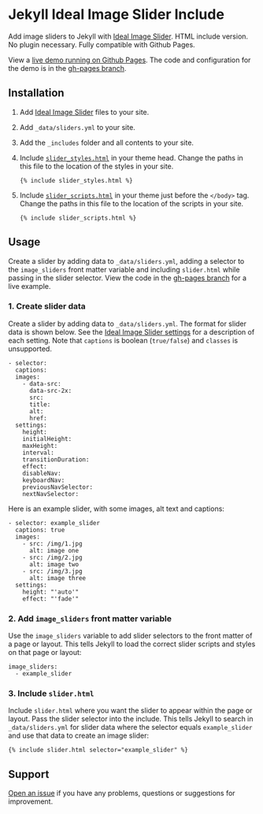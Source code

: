 # Jekyll Ideal Image Slider Include

Add image sliders to Jekyll with [Ideal Image Slider](https://github.com/Codeinwp/Ideal-Image-Slider-JS). HTML include version. No plugin necessary. Fully compatible with Github Pages.

View a [live demo running on Github Pages](https://jekylltools.github.io/jekyll-ideal-image-slider-include/examples/). The code and configuration for the demo is in the [gh-pages branch](https://github.com/jekylltools/jekyll-ideal-image-slider-include/tree/gh-pages).

## Installation

1. Add [Ideal Image Slider](https://github.com/Codeinwp/Ideal-Image-Slider-JS) files to your site.

2. Add `_data/sliders.yml` to your site.

3. Add the `_includes` folder and all contents to your site.

4. Include [`slider_styles.html`](https://github.com/jekylltools/jekyll-ideal-image-slider-include/blob/master/_includes/slider_styles.html) in your theme head. Change the paths in this file to the location of the styles in your site.

    `{% include slider_styles.html %}`

5. Include [`slider_scripts.html`](https://github.com/jekylltools/jekyll-ideal-image-slider-include/blob/master/_includes/slider_scripts.html) in your theme just before the `</body>` tag. Change the paths in this file to the location of the scripts in your site.

    `{% include slider_scripts.html %}`

## Usage

Create a slider by adding data to `_data/sliders.yml`, adding a selector to the `image_sliders` front matter variable and including `slider.html` while passing in the slider selector. View the code in the [gh-pages branch](https://github.com/jekylltools/jekyll-ideal-image-slider-include/tree/gh-pages) for a live example.

### 1. Create slider data

Create a slider by adding data to `_data/sliders.yml`. The format for slider data is shown below. See the [Ideal Image Slider settings](https://github.com/Codeinwp/Ideal-Image-Slider-JS#settings) for a description of each setting. Note that `captions` is boolean (`true/false`) and `classes` is unsupported.

```
- selector:
  captions:
  images:
    - data-src:
      data-src-2x:
      src:
      title:
      alt:
      href:
  settings:
    height:
    initialHeight:
    maxHeight:
    interval:
    transitionDuration:
    effect:
    disableNav:
    keyboardNav:
    previousNavSelector:
    nextNavSelector:
```

Here is an example slider, with some images, alt text and captions:

```
- selector: example_slider
  captions: true
  images:
    - src: /img/1.jpg
      alt: image one
    - src: /img/2.jpg
      alt: image two
    - src: /img/3.jpg
      alt: image three
  settings:
    height: "'auto'"
    effect: "'fade'"
```

### 2. Add `image_sliders` front matter variable

Use the `image_sliders` variable to add slider selectors to the front matter of a page or layout. This tells Jekyll to load the correct slider scripts and styles on that page or layout:

```
image_sliders:
  - example_slider
```

### 3. Include `slider.html`

Include `slider.html` where you want the slider to appear within the page or layout. Pass the slider selector into the include. This tells Jekyll to search in `_data/sliders.yml` for slider data where the selector equals `example_slider` and use that data to create an image slider:

```
{% include slider.html selector="example_slider" %}
```

## Support

[Open an issue](https://github.com/jekylltools/jekyll-ideal-image-slider-include/issues) if you have any problems, questions or suggestions for improvement.
